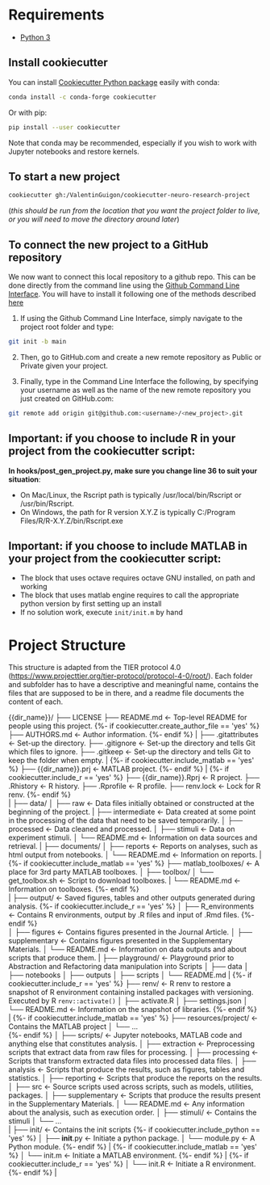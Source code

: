 # Requirements

* [Python 3](https://www.python.org/downloads/)

## Install cookiecutter
You can install [Cookiecutter Python package](https://cookiecutter.readthedocs.io/en/latest/installation.html) easily with conda:
``` bash
conda install -c conda-forge cookiecutter
```

Or with pip:
``` bash
pip install --user cookiecutter
```

Note that conda may be recommended, especially if you wish to work with Jupyter notebooks and restore kernels.


## To start a new project
``` bash
cookiecutter gh:/ValentinGuigon/cookiecutter-neuro-research-project
```
(*this should be run from the location that you want the project folder to live, or you will need to move the directory around later*)

## To connect the new project to a GitHub repository

We now want to connect this local repository to a github repo. This can be done directly from the command line using the [Github Command Line Interface](https://github.com/cli/cli#installation). You will have to install it following one of the methods described [here](https://github.com/cli/cli#installation)

1. If using the Github Command Line Interface, simply navigate to the project root folder and type:
``` bash
git init -b main
```

2. Then, go to GitHub.com and create a new remote repository as Public or Private given your project.

3. Finally, type in the Command Line Interface the following, by specifying your username as well as the name of the new remote repository you just created on GitHub.com:
``` bash
git remote add origin git@github.com:<username>/<new_project>.git
```

## Important: if you choose to include R in your project from the cookiecutter script:
**In hooks/post_gen_project.py, make sure you change line 36 to suit your situation**:
* On Mac/Linux, the Rscript path is typically /usr/local/bin/Rscript or /usr/bin/Rscript.
* On Windows, the path for R version X.Y.Z is typically C:/Program Files/R/R-X.Y.Z/bin/Rscript.exe

## Important: if you choose to include MATLAB in your project from the cookiecutter script:
* The block that uses octave requires octave GNU installed, on path and working
* The block that uses matlab engine requires to call the appropriate python version by first setting up an install
* If no solution work, execute `init/init.m` by hand

# Project Structure
This structure is adapted from the TIER protocol 4.0 (https://www.projecttier.org/tier-protocol/protocol-4-0/root/). Each folder and subfolder has to have a descriptive and meaningful name, contains the files that are supposed to be in there, and a readme file documents the content of each.

{{dir_name}}/
    ├── LICENSE
    ├── README.md          <- Top-level README for people using this project.
{%- if cookiecutter.create_author_file == 'yes' %}
    ├── AUTHORS.md         <- Author information.
{%- endif %}
    |
    ├── .gitattributes     <- Set-up the directory.
    ├── .gitignore         <- Set-up the directory and tells Git which files to ignore.
    ├── .gitkeep           <- Set-up the directory and tells Git to keep the folder when empty.
    |
{%- if cookiecutter.include_matlab == 'yes' %}
    ├── {{dir_name}}.prj  <- MATLAB project.
{%- endif %}
    |
{%- if cookiecutter.include_r == 'yes' %}
    ├── {{dir_name}}.Rprj <- R project.
    ├── .Rhistory          <- R history.
    ├── .Rprofile          <- R profile.
    ├── renv.lock          <- Lock for R renv.
{%- endif %}    
    |
    ├── data/
    │   ├── raw            <- Data files initially obtained or constructed at the beginning of the project.
    |   ├── intermediate   <- Data created at some point in the processing of the data that need to be saved temporarily.
    │   ├── processed      <- Data cleaned and processed.
    │   ├── stimuli        <- Data on experiment stimuli.
    │   └── README.md      <- Information on data sources and retrieval. 
    |
    ├── documents/
    │   ├── reports        <- Reports on analyses, such as html output from notebooks.
    │   └── README.md      <- Information on reports. 
    |
{%- if cookiecutter.include_matlab == 'yes' %}
    ├── matlab_toolboxes/  <- A place for 3rd party MATLAB toolboxes.
    │   ├── toolbox/
    │   └── get_toolbox.sh <- Script to download toolboxes.
    |   └── README.md      <- Information on toolboxes. 
{%- endif %}    
    |
    ├── output/            <- Saved figures, tables and other outputs generated during analysis.
{%- if cookiecutter.include_r == 'yes' %}
    │   ├── R_environments <- Contains R environments, output by .R files and input of .Rmd files.
{%- endif %}   
    │   ├── figures        <- Contains figures presented in the Journal Article.
    │   ├── supplementary  <- Contains figures presented in the Supplementary Materials.
    │   └── README.md      <- Information on data outputs and about scripts that produce them. 
    |
    ├── playground/        <- Playground prior to Abstraction and Refactoring data manipulation into Scripts
    │   ├── data
    │   ├── notebooks
    │   ├── outputs
    │   ├── scripts
    │   └── README.md
    |
{%- if cookiecutter.include_r == 'yes' %}
    ├── renv/              <- R renv to restore a snapshot of R environment containing installed packages with versioning. Executed by R `renv::activate()`
    │   ├── activate.R
    │   ├── settings.json
    │   └── README.md      <- Information on the snapshot of libraries. 
{%- endif %}  
    |
{%- if cookiecutter.include_matlab == 'yes' %}
    ├── resources/project/ <- Contains the MATLAB project
    │   └── ...      
{%- endif %} 
    │
    ├── scripts/           <- Jupyter notebooks, MATLAB code and anything else that constitutes analysis.
    │   ├── extraction     <- Preprocessing scripts that extract data from raw files for processing.
    │   ├── processing     <- Scripts that transform extracted data files into processed data files.
    │   ├── analysis       <- Scripts that produce the results, such as figures, tables and statistics.
    │   ├── reporting      <- Scripts that produce the reports on the results.
    │   ├── src            <- Source scripts used across scripts, such as models, utilities, packages.
    │   ├── supplementary  <- Scripts that produce the results present in the Supplementary Materials.
    │   └── README.md      <- Any information about the analysis, such as execution order. 
    │
    ├── stimuli/           <- Contains the stimuli
    │   └── ...      
    |
    ├── init/           <- Contains the init scripts
{%- if cookiecutter.include_python == 'yes' %}
    │   ├── __init__.py    <- Initiate a python package.
    │   └── module.py      <- A Python module.
{%- endif %}
    |
{%- if cookiecutter.include_matlab == 'yes' %}
    │   └── init.m         <- Initiate a MATLAB environment.
{%- endif %}
    |
{%- if cookiecutter.include_r == 'yes' %}
    │   └──  init.R         <- Initiate a R environment.
{%- endif %}
    |
